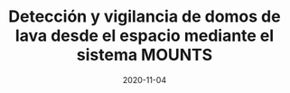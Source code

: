 ---
type: invited talk
highlight: True
authors: ['Sébastien Valade']
title: "Detección y vigilancia de domos de lava desde el espacio mediante el sistema MOUNTS"
event: International Conference "Erupciones Volcánica - Estrategias para la prevención y mitigación del riesgo volcánico"
event_url: https://www.igp.gob.pe/eventos/internacional/2020/erupciones_volcanicas/index.php
location: IGP (Instituto Geofísico del Perú)
address:
  city: Lima
  country: Perú
date: 2020-11-04
date_end: 2020-11-06
all_day: True
---